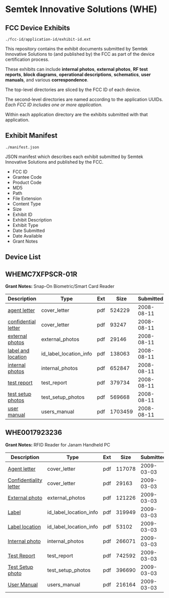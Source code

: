 # Semtek Innovative Solutions (WHE)
## FCC Device Exhibits

```
./fcc-id/application-id/exhibit-id.ext
```

This repository contains the exhibit documents submitted by Semtek Innovative Solutions to (and published by) the FCC as part of the device certification process.

These exhibits can include **internal photos**, **external photos**, **RF test reports**, **block diagrams**, **operational descriptions**, **schematics**, **user manuals**, and various **correspondence**.

The top-level directories are sliced by the FCC ID of each device.

The second-level directories are named according to the application UUIDs. *Each FCC ID includes one or more application.*

Within each application directory are the exhibits submitted with that application. 

## Exhibit Manifest

```
./manifest.json
```

JSON manifest which describes each exhibit submitted by Semtek Innovative Solutions and published by the FCC.

- FCC ID
- Grantee Code
- Product Code
- MD5
- Path
- File Extension
- Content Type
- Size
- Exhibit ID
- Exhibit Description
- Exhibit Type
- Date Submitted
- Date Available
- Grant Notes

## Device List
## WHEMC7XFPSCR-01R
**Grant Notes:** Snap-On Biometric/Smart Card Reader

| Description | Type | Ext | Size | Submitted | Available |
| ----------- | ---- | --- | ---- | --------- | --------- |
| [agent letter](WHEMC7XFPSCR-01R/e88555090871fad42f9138d2d1d12ab5/983188.pdf) | cover_letter | pdf | 524229 | 2008-08-11 | 2008-08-11 |
| [confidential letter](WHEMC7XFPSCR-01R/e88555090871fad42f9138d2d1d12ab5/983189.pdf) | cover_letter | pdf | 93247 | 2008-08-11 | 2008-08-11 |
| [external photos](WHEMC7XFPSCR-01R/e88555090871fad42f9138d2d1d12ab5/983190.pdf) | external_photos | pdf | 29146 | 2008-08-11 | 2008-08-11 |
| [label and location](WHEMC7XFPSCR-01R/e88555090871fad42f9138d2d1d12ab5/983191.pdf) | id_label_location_info | pdf | 138063 | 2008-08-11 | 2008-08-11 |
| [internal photos](WHEMC7XFPSCR-01R/e88555090871fad42f9138d2d1d12ab5/983192.pdf) | internal_photos | pdf | 652847 | 2008-08-11 | 2008-08-11 |
| [test report](WHEMC7XFPSCR-01R/e88555090871fad42f9138d2d1d12ab5/983197.pdf) | test_report | pdf | 379734 | 2008-08-11 | 2008-08-11 |
| [test setup photos](WHEMC7XFPSCR-01R/e88555090871fad42f9138d2d1d12ab5/983199.pdf) | test_setup_photos | pdf | 569668 | 2008-08-11 | 2008-08-11 |
| [user manual](WHEMC7XFPSCR-01R/e88555090871fad42f9138d2d1d12ab5/983198.pdf) | users_manual | pdf | 1703459 | 2008-08-11 | 2008-08-11 |
## WHE0017923236
**Grant Notes:** RFID Reader for Janam Handheld PC

| Description | Type | Ext | Size | Submitted | Available |
| ----------- | ---- | --- | ---- | --------- | --------- |
| [Agent letter](WHE0017923236/dc8eabbefb84f8edcddbb25d61360bb0/1075556.pdf) | cover_letter | pdf | 117078 | 2009-03-03 | 2009-03-04 |
| [Confidentiality letter](WHE0017923236/dc8eabbefb84f8edcddbb25d61360bb0/1075557.pdf) | cover_letter | pdf | 29163 | 2009-03-03 | 2009-03-04 |
| [External photo](WHE0017923236/dc8eabbefb84f8edcddbb25d61360bb0/1075558.pdf) | external_photos | pdf | 121226 | 2009-03-03 | 2009-03-04 |
| [Label](WHE0017923236/dc8eabbefb84f8edcddbb25d61360bb0/1075560.pdf) | id_label_location_info | pdf | 319949 | 2009-03-03 | 2009-03-04 |
| [Label location](WHE0017923236/dc8eabbefb84f8edcddbb25d61360bb0/1075561.pdf) | id_label_location_info | pdf | 53102 | 2009-03-03 | 2009-03-04 |
| [Internal photo](WHE0017923236/dc8eabbefb84f8edcddbb25d61360bb0/1075559.pdf) | internal_photos | pdf | 266071 | 2009-03-03 | 2009-03-04 |
| [Test Report](WHE0017923236/dc8eabbefb84f8edcddbb25d61360bb0/1075565.pdf) | test_report | pdf | 742592 | 2009-03-03 | 2009-03-04 |
| [Test Setup photo](WHE0017923236/dc8eabbefb84f8edcddbb25d61360bb0/1075566.pdf) | test_setup_photos | pdf | 396690 | 2009-03-03 | 2009-03-04 |
| [User Manual](WHE0017923236/dc8eabbefb84f8edcddbb25d61360bb0/1075567.pdf) | users_manual | pdf | 216164 | 2009-03-03 | 2009-03-04 |
